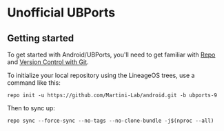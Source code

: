 Unofficial UBPorts
===========

Getting started
---------------

To get started with Android/UBPorts, you'll need to get
familiar with [Repo](https://source.android.com/source/using-repo.html) and [Version Control with Git](https://source.android.com/source/version-control.html).

To initialize your local repository using the LineageOS trees, use a command like this:
```
repo init -u https://github.com/Martini-Lab/android.git -b ubports-9
```
Then to sync up:
```
repo sync --force-sync --no-tags --no-clone-bundle -j$(nproc --all)
```
